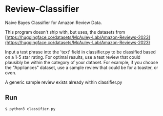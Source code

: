 # Review-Classifier
Naive Bayes Classifier for Amazon Review Data.

This program doesn't ship with, but uses, the datasets from [https://huggingface.co/datasets/McAuley-Lab/Amazon-Reviews-2023](https://huggingface.co/datasets/McAuley-Lab/Amazon-Reviews-2023)

Input a test phrase into the 'text' field in classifier.py to be classified based on a 1-5 star rating. For optimal results, use a test review that could plausibly be within the category of your dataset. For example, if you choose the "Appliances" dataset, use a sample review that could be for a toaster, or oven.

A generic sample review exists already within classifier.py

## Run
```
$ python3 classifier.py
```